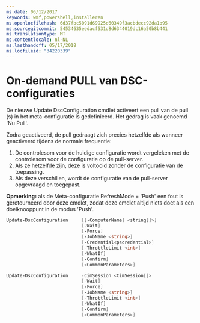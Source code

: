 ```yaml
---
ms.date: 06/12/2017
keywords: wmf,powershell,installeren
ms.openlocfilehash: 6d37fbc5091d69925d60349f3acbdecc92da1b95
ms.sourcegitcommit: 54534635eedacf531d8d6344019dc16a50b8b441
ms.translationtype: MT
ms.contentlocale: nl-NL
ms.lasthandoff: 05/17/2018
ms.locfileid: "34220339"
---
```

# <a name="on-demand-pull-of-dsc-configurations"></a>On-demand PULL van DSC-configuraties

De nieuwe Update DscConfiguration cmdlet activeert een pull van de pull (s) in het meta-configuratie is gedefinieerd. Het gedrag is vaak genoemd 'Nu Pull'.


Zodra geactiveerd, de pull gedraagt zich precies hetzelfde als wanneer geactiveerd tijdens de normale frequentie:

1. De controlesom voor de huidige configuratie wordt vergeleken met de controlesom voor de configuratie op de pull-server.
2. Als ze hetzelfde zijn, deze is voltooid zonder de configuratie van de toepassing.
3. Als deze verschillen, wordt de configuratie van de pull-server opgevraagd en toegepast.

**Opmerking:** als de Meta-configuratie RefreshMode = 'Push' een fout is geretourneerd door deze cmdlet, zodat deze cmdlet altijd niets doet als een doelknooppunt in de modus 'Push'.

```powershell
Update-DscConfiguration     [[-ComputerName] <string[]>]
                            [-Wait]
                            [-Force]
                            [-JobName <string>]
                            [-Credential<pscredential>]
                            [-ThrottleLimit <int>]
                            [-WhatIf]
                            [-Confirm]
                            [<CommonParameters>]

Update-DscConfiguration     -CimSession <CimSession[]>
                            [-Wait]
                            [-Force]
                            [-JobName <string>]
                            [-ThrottleLimit <int>]
                            [-WhatIf]
                            [-Confirm]
                            [<CommonParameters>]
```
